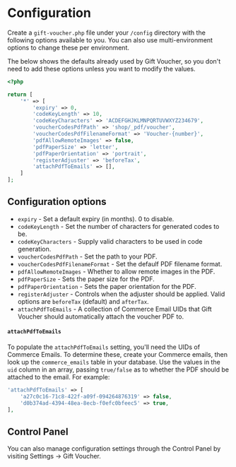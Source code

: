 # Configuration
Create a `gift-voucher.php` file under your `/config` directory with the following options available to you. You can also use multi-environment options to change these per environment.

The below shows the defaults already used by Gift Voucher, so you don't need to add these options unless you want to modify the values.

```php
<?php

return [
    '*' => [
        'expiry' => 0,
        'codeKeyLength' => 10,
        'codeKeyCharacters' => 'ACDEFGHJKLMNPQRTUVWXYZ234679',
        'voucherCodesPdfPath' => 'shop/_pdf/voucher',
        'voucherCodesPdfFilenameFormat' => 'Voucher-{number}',
        'pdfAllowRemoteImages' => false,
        'pdfPaperSize' => 'letter',
        'pdfPaperOrientation' => 'portrait',
        'registerAdjuster' => 'beforeTax',
        'attachPdfToEmails' => [],
    ]
];
```

## Configuration options
- `expiry` - Set a default expiry (in months). 0 to disable.
- `codeKeyLength` - Set the number of characters for generated codes to be.
- `codeKeyCharacters` - Supply valid characters to be used in code generation.
- `voucherCodesPdfPath` - Set the path to your PDF.
- `voucherCodesPdfFilenameFormat` - Set the defaulf PDF filename format.
- `pdfAllowRemoteImages` - Whether to allow remote images in the PDF.
- `pdfPaperSize` - Sets the paper size for the PDF.
- `pdfPaperOrientation` - Sets the paper orientation for the PDF.
- `registerAdjuster` - Controls when the adjuster should be applied. Valid options are `beforeTax` (default) and `afterTax`.
- `attachPdfToEmails` - A collection of Commerce Email UIDs that Gift Voucher should automatically attach the voucher PDF to.

#### `attachPdfToEmails`
To populate the `attachPdfToEmails` setting, you'll need the UIDs of Commerce Emails. To determine these, create your Commerce emails, then look up the `commerce_emails` table in your database. Use the values in the `uid` column in an array, passing `true/false` as to whether the PDF should be attached to the email. For example:

```php
'attachPdfToEmails' => [
    'a27c0c16-71c8-422f-a09f-094264876319' => false,
    'd0b374ad-4394-48ea-8ecb-f0efc0bfeec5' => true,
],
```

## Control Panel
You can also manage configuration settings through the Control Panel by visiting Settings → Gift Voucher.
